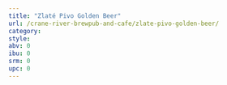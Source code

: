 ```yaml
---
title: "Zlaté Pivo Golden Beer"
url: /crane-river-brewpub-and-cafe/zlate-pivo-golden-beer/
category: 
style: 
abv: 0
ibu: 0
srm: 0
upc: 0
---
```


